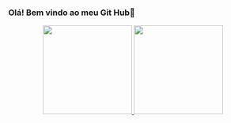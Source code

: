 ### Olá! Bem vindo ao meu Git Hub👋

<div style="display: inline_block"  align="center">
  <a href="https://github.com/EsnayderG">
  <img height="180em" src="https://github-readme-stats.vercel.app/api?username=EsnayderG&show_icons=true&theme=dracula&include_all_commits=true&count_private=true"/>
  <img height="180em" src="https://github-readme-stats.vercel.app/api/top-langs/?username=EsnayderG&layout=compact&langs_count=7&theme=dracula"/>
</div>
